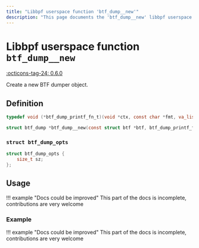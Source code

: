 ```yaml
---
title: "Libbpf userspace function 'btf_dump__new'"
description: "This page documents the 'btf_dump__new' libbpf userspace function, including its definition, usage, and examples."
---
```

# Libbpf userspace function `btf_dump__new`

<!-- [LIBBPF_TAG] -->
[:octicons-tag-24: 0.6.0](https://github.com/libbpf/libbpf/releases/tag/v0.6.0)
<!-- [/LIBBPF_TAG] -->

Create a new BTF dumper object.

## Definition

```c
typedef void (*btf_dump_printf_fn_t)(void *ctx, const char *fmt, va_list args);

struct btf_dump *btf_dump__new(const struct btf *btf, btf_dump_printf_fn_t printf_fn, void *ctx, const struct btf_dump_opts *opts);
```

### `struct btf_dump_opts`

```c
struct btf_dump_opts {
	size_t sz;
};
```

## Usage

!!! example "Docs could be improved"
    This part of the docs is incomplete, contributions are very welcome

### Example

!!! example "Docs could be improved"
    This part of the docs is incomplete, contributions are very welcome

